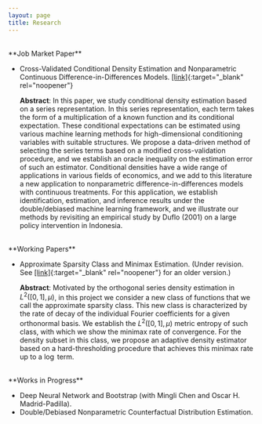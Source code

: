 ```yaml
---
layout: page
title: Research
---
```

<br/>
**Job Market Paper**

* Cross-Validated Conditional Density Estimation and Nonparametric Continuous Difference-in-Differences Models. [[link]](/notes/JMP.pdf){:target="_blank" rel="noopener"}

   **Abstract**: In this paper, we study conditional density estimation based on a series representation. In this series representation, each term takes the form of a multiplication of a known function and its conditional expectation. These conditional expectations can be estimated using various machine learning methods for high-dimensional conditioning variables with suitable structures. We propose a data-driven method of selecting the series terms based on a modified cross-validation procedure, and we establish an oracle inequality on the estimation error of such an estimator. Conditional densities have a wide range of applications in various fields of economics, and we add to this literature a new application to nonparametric difference-in-differences models with continuous treatments. For this application, we establish identification, estimation, and inference results under the double/debiased machine learning framework, and we illustrate our methods by revisiting an empirical study by Duflo (2001) on a large policy intervention in Indonesia.
   
<br/>
**Working Papers**

* Approximate Sparsity Class and Minimax Estimation. (Under revision. See [[link]](/notes/minimax_joe.pdf){:target="_blank" rel="noopener"} for an older version.)

   **Abstract**: Motivated by the orthogonal series density estimation in $L^2([0,1],\mu)$, in this project we consider a new class of functions that we call the approximate sparsity class. This new class is characterized by the rate of decay of the individual Fourier coefficients for a given orthonormal basis. We establish the $L^2([0,1],\mu)$ metric entropy of such class, with which we show the minimax rate of convergence. For the density subset in this class, we propose an adaptive density estimator based on a hard-thresholding procedure that achieves this minimax rate up to a $\log$ term.

<br/>
**Works in Progress**

* Deep Neural Network and Bootstrap (with Mingli Chen and Oscar H. Madrid-Padilla).
* Double/Debiased Nonparametric Counterfactual Distribution Estimation.
